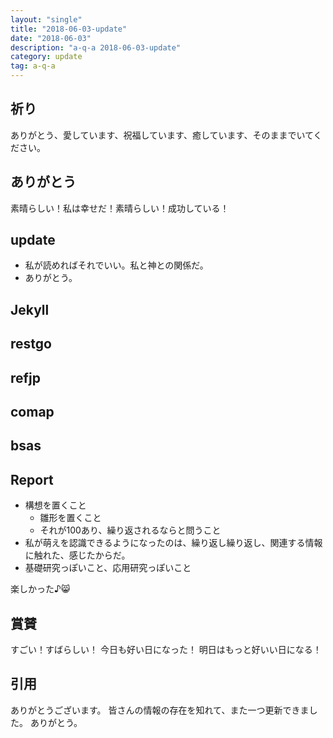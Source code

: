```yaml
---
layout: "single"
title: "2018-06-03-update"
date: "2018-06-03"
description: "a-q-a 2018-06-03-update"
category: update
tag: a-q-a
---
```

## 祈り
ありがとう、愛しています、祝福しています、癒しています、そのままでいてください。

## ありがとう
素晴らしい！私は幸せだ！素晴らしい！成功している！

## update
- 私が読めればそれでいい。私と神との関係だ。
- ありがとう。

## Jekyll
## restgo
## refjp
## comap
## bsas

## Report
- 構想を置くこと
  - 雛形を置くこと
  - それが100あり、繰り返されるならと問うこと
- 私が萌えを認識できるようになったのは、繰り返し繰り返し、関連する情報に触れた、感じたからだ。
- 基礎研究っぽいこと、応用研究っぽいこと

楽しかった♪:smile_cat:
## 賞賛
すごい！すばらしい！
今日も好い日になった！
明日はもっと好いい日になる！

## 引用
ありがとうございます。
皆さんの情報の存在を知れて、また一つ更新できました。
ありがとう。
